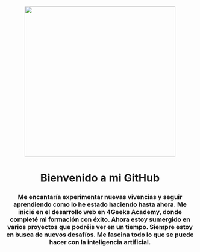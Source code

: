 <div id="header" align="center">
    <img src="https://i.giphy.com/media/v1.Y2lkPTc5MGI3NjExems1Nmd1M3QwNzJtajNnY3N1NzJodnlmY3k5bmh5bzh3MzEzd2g0bCZlcD12MV9pbnRlcm5hbF9naWZfYnlfaWQmY3Q9Zw/3f63VcWeaGeaQ6AfKk/giphy.gif" width="400"/>
    <h1 align="center"> Bienvenido a mi GitHub </h1>
    <h3 align="center"> Me encantaría experimentar nuevas vivencias y seguir aprendiendo como lo he estado haciendo hasta ahora. Me inicié en el desarrollo web en 4Geeks Academy, donde completé mi formación con éxito. Ahora estoy sumergido en varios proyectos que podréis ver en un tiempo. Siempre estoy en busca de nuevos desafíos. Me fascina todo lo que se puede hacer con la inteligencia artificial.
    </h3>
</div>
<!--
**Seeent/Seeent** is a ✨ _special_ ✨ repository because its `README.md` (this file) appears on your GitHub profile.

Here are some ideas to get you started:

- 🔭 I’m currently working on ...
- 🌱 I’m currently learning ...
- 👯 I’m looking to collaborate on ...
- 🤔 I’m looking for help with ...
- 💬 Ask me about ...
- 📫 How to reach me: ...
- 😄 Pronouns: ...
- ⚡ Fun fact: ...
-->
